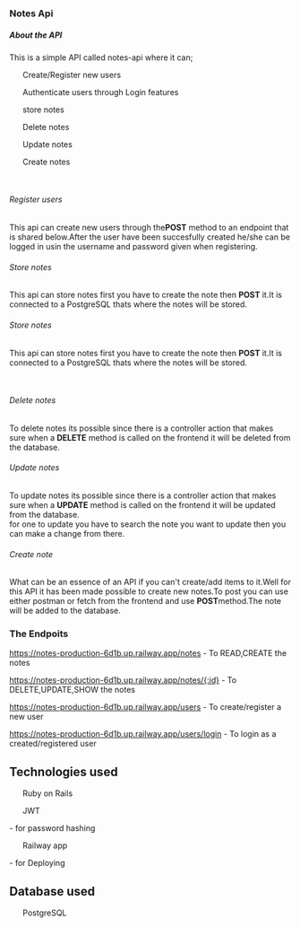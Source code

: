 <h3>Notes Api</h3>
<h5>About the API</h5>
<p>This is a simple API called notes-api where it can;</p>
<ul> Create/Register new users</ul>
<ul>Authenticate users through Login features</ul>
 <ul>store notes</ul>
 <ul>Delete notes</ul>
 <ul>Update notes</ul>
 <ul>Create notes</ul>
 </br>
 </hr>
  <h6>Register users</h6>
 <p>This api can create new users through the<b>POST</b> method to an endpoint that is shared below.After the user have been succesfully created he/she can be logged in usin the username and password given when registering.</p>
  <h6>Store notes</h6>
 <p>This api can store notes first you have to create the note then <b>POST</b> it.It is connected to a PostgreSQL thats where the notes will be stored.</p>
 <h6>Store notes</h6>
 <p>This api can store notes first you have to create the note then <b>POST</b> it.It is connected to a PostgreSQL thats where the notes will be stored.</p>
 </br>
 <h6>Delete notes</h6>
 <p>To delete notes its possible since there is a controller action that makes sure when a <b>DELETE</b> method is called on the frontend it will be deleted from the database.</p>
 <h6>Update notes</h6>
  <p>To update notes its possible since there is a controller action that makes sure when a <b>UPDATE</b> method is called on the frontend it will be updated from the database.
  </br>
  for one to update you have to search the note you want to update then you can make a change from there.
  </p>
 <h6>Create  note</h6>
<p>What can be an essence of an API if you can't create/add items to it.Well for this API it has been made possible to create new notes.To post you can use either postman or fetch from the frontend and use <b>POST</b>method.The note will be added to the database.</p>

<h3>The Endpoits</h3>
<p><a href="https://notes-production-6d1b.up.railway.app/notes">https://notes-production-6d1b.up.railway.app/notes</a> - To READ,CREATE  the notes </p>
<p><a href="https://notes-production-6d1b.up.railway.app/notes/{:id}">https://notes-production-6d1b.up.railway.app/notes/{:id}</a> - To DELETE,UPDATE,SHOW  the notes </p>

<p><a href="https://notes-production-6d1b.up.railway.app/users">https://notes-production-6d1b.up.railway.app/users</a> - To create/register a new user  </p>
<p><a href="https://notes-production-6d1b.up.railway.app/users/login">https://notes-production-6d1b.up.railway.app/users/login</a> - To login as a created/registered user  </p>

<h2>Technologies used</h2>
<ul>Ruby on Rails</ul>
<ul>JWT</ul>- for password hashing
<ul>Railway app</ul>- for Deploying

<h2>Database used</h2>
<ul>PostgreSQL</ul>



